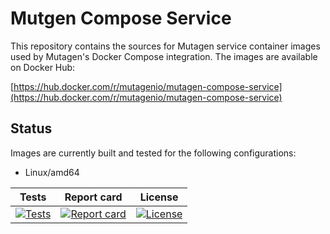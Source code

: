 # Mutgen Compose Service

This repository contains the sources for Mutagen service container images used
by Mutagen's Docker Compose integration. The images are available on Docker Hub:

[https://hub.docker.com/r/mutagenio/mutagen-compose-service](https://hub.docker.com/r/mutagenio/mutagen-compose-service)


## Status

Images are currently built and tested for the following configurations:

- Linux/amd64

| Tests                               | Report card                         | License                                   |
| :---------------------------------: | :---------------------------------: | :---------------------------------------: |
| [![Tests][tests-badge]][tests-link] | [![Report card][rc-badge]][rc-link] | [![License][license-badge]][license-link] |

[tests-badge]: https://travis-ci.org/mutagen-io/mutagen-compose-service.svg?branch=master "Test status"
[tests-link]:  https://travis-ci.org/mutagen-io/mutagen-compose-service "Test status"
[rc-badge]: https://goreportcard.com/badge/github.com/mutagen-io/mutagen-compose-service "Report card status"
[rc-link]: https://goreportcard.com/report/github.com/mutagen-io/mutagen-compose-service "Report card status"
[license-badge]: https://img.shields.io/github/license/mutagen-io/mutagen-compose-service.svg "MIT licensed"
[license-link]: LICENSE "MIT licensed"
